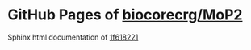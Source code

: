 GitHub Pages of [biocorecrg/MoP2](https://github.com/biocorecrg/MoP2.git)
===
Sphinx html documentation of [1f618221](https://github.com/biocorecrg/MoP2/tree/1f6182217789ced5bfdd5216f5aa87ac7db99a1c)
